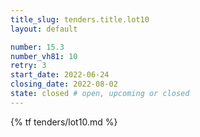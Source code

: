 ```yaml
---
title_slug: tenders.title.lot10
layout: default

number: 15.3
number_vh81: 10
retry: 3
start_date: 2022-06-24
closing_date: 2022-08-02
state: closed # open, upcoming or closed
---
```


{% tf tenders/lot10.md %}
